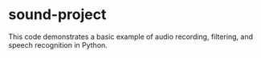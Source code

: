 # sound-project
This code demonstrates a basic example of audio recording, filtering, and speech recognition in Python.

